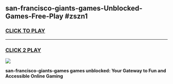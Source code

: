 
## san-francisco-giants-games-Unblocked-Games-Free-Play #zszn1
<h3>
<a href="https://us.freeplayer.one?title=san-francisco-giants-games&ref=9M">CLICK TO PLAY</a></h3>
<hr>

<h3>
<a href="https://us.freeplayer.one?title=san-francisco-giants-games&ref=9M">CLICK 2 PLAY</a>
  
</h3>

<a href="https://us.freeplayer.one?title=san-francisco-giants-games&ref=9M"><img src="https://clearcache.store/games.png"></a>


**san-francisco-giants-games games unblocked: Your Gateway to Fun and Accessible Online Gaming**
